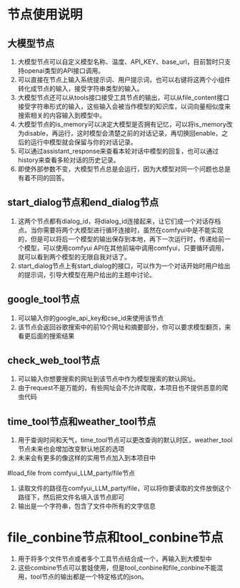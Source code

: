 # **节点使用说明**

## 大模型节点
1. 大模型节点可以自定义模型名称、温度、API_KEY、base_url，目前暂时只支持openai类型的API接口调用。
2. 可以直接在节点上输入系统提示词、用户提示词，也可以右键将这两个小组件转化成节点的输入，接受字符串类型的输入。
3. 大模型节点还可以从tools接口接受工具节点的输出，可以从file_content接口接受字符串形式的输入，这些输入会被当作模型的知识库，以词向量相似度来搜索相关的内容输入到模型中。
4. 大模型节点的is_memory可以决定大模型是否拥有记忆，可以将is_memory改为disable，再运行，这时模型会清楚之前的对话记录，再切换回enable，之后的运行中模型就会保留与你的对话记录。
5. 可以通过assistant_response来查看本轮对话中模型的回复，也可以通过history来查看多轮对话的历史记录。
6. 即使外部参数不变，大模型节点总是会运行，因为大模型对同一个问题也总是有着不同的回答。

## start_dialog节点和end_dialog节点
1. 这两个节点都有dialog_id，将dialog_id连接起来，让它们成一个对话存档点。当你需要将两个大模型进行循环连接时，虽然在comfyui中是不能实现的，但是可以将后一个模型的输出保存到本地，再下一次运行时，传递给前一个模型，可以使用comfyui API在其他前端中调用comfyui，只要循环调用，就可以看到两个模型的无限自我对话了。
2. start_dialog节点上有start_dialog的接口，可以作为一个对话开始时用户给出的提示词，引导大模型在用户给出的主题中讨论。

## google_tool节点
1. 可以输入你的google_api_key和cse_id来使用该节点
2. 该节点会返回谷歌搜索中的前10个网址和摘要部分，你可以要求模型翻页，来看更后面的搜索结果

## check_web_tool节点
1. 可以输入你想要搜索的网址到该节点中作为模型搜索的默认网址。
2. 由于request不是万能的，有些网址会不允许爬取，本项目也不提供恶意的爬虫代码

## time_tool节点和weather_tool节点
1. 用于查询时间和天气，time_tool节点可以更改查询的默认时区，weather_tool节点未来也会增加改变默认地区的选项
2. 未来会有更多的像这样的实用节点加入到本项目中

#load_file from comfyui_LLM_party/file节点
1. 读取文件的路径在comfyui_LLM_party/file，可以将你要读取的文件放倒这个路径下，然后把文件名填入该节点即可
2. 输出是一个字符串，包含了文件中所有的文字信息

# file_conbine节点和tool_conbine节点
1. 用于将多个文件节点或者多个工具节点结合成一个，再输入到大模型中
2. 这些combine节点可以套娃使用，但是tool_conbine和file_conbine不能混用，tool节点的输出都是一个特定格式的json。
